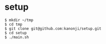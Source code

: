 setup
=====

```
$ mkdir ~/tmp
$ cd tmp
$ git clone git@github.com:kanonji/setup.git
$ cd setup
$ ./main.sh
```
